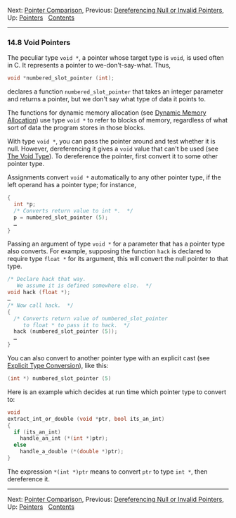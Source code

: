 Next: [Pointer Comparison](Pointer-Comparison.md), Previous:
[Dereferencing Null or Invalid Pointers](Invalid-Dereference.md), Up:
[Pointers](Pointers.md)  
[Contents](index.md#SEC_Contents "Table of contents")  

------------------------------------------------------------------------


### 14.8 Void Pointers 


The peculiar type `void *`, a pointer whose target type is `void`, is
used often in C. It represents a pointer to we-don't-say-what. Thus,

``` C
void *numbered_slot_pointer (int);
```

declares a function `numbered_slot_pointer` that takes an integer
parameter and returns a pointer, but we don't say what type of data it
points to.

The functions for dynamic memory allocation (see [Dynamic Memory
Allocation](Dynamic-Memory-Allocation.md)) use type `void *` to refer
to blocks of memory, regardless of what sort of data the program stores
in those blocks.

With type `void *`, you can pass the pointer around and test whether it
is null. However, dereferencing it gives a `void` value that can't be
used (see [The Void Type](The-Void-Type.md)). To dereference the
pointer, first convert it to some other pointer type.

Assignments convert `void *` automatically to any other pointer type, if
the left operand has a pointer type; for instance,

``` C
{
  int *p;
  /* Converts return value to int *.  */
  p = numbered_slot_pointer (5);
  …
}
```

Passing an argument of type `void *` for a parameter that has a pointer
type also converts. For example, supposing the function `hack` is
declared to require type `float *` for its argument, this will convert
the null pointer to that type.

``` C
/* Declare hack that way.
   We assume it is defined somewhere else.  */
void hack (float *);
…
/* Now call hack.  */
{
  /* Converts return value of numbered_slot_pointer
     to float * to pass it to hack.  */
  hack (numbered_slot_pointer (5));
  …
}
```

You can also convert to another pointer type with an explicit cast (see
[Explicit Type Conversion](Explicit-Type-Conversion.md)), like this:

``` C
(int *) numbered_slot_pointer (5)
```

Here is an example which decides at run time which pointer type to
convert to:

``` C
void
extract_int_or_double (void *ptr, bool its_an_int)
{
  if (its_an_int)
    handle_an_int (*(int *)ptr);
  else
    handle_a_double (*(double *)ptr);
}
```

The expression `*(int *)ptr` means to convert `ptr` to type `int *`,
then dereference it.

------------------------------------------------------------------------

Next: [Pointer Comparison](Pointer-Comparison.md), Previous:
[Dereferencing Null or Invalid Pointers](Invalid-Dereference.md), Up:
[Pointers](Pointers.md)  
[Contents](index.md#SEC_Contents "Table of contents")  
